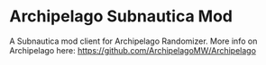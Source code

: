 # Archipelago Subnautica Mod
A Subnautica mod client for Archipelago Randomizer. More info on Archipelago here: https://github.com/ArchipelagoMW/Archipelago
